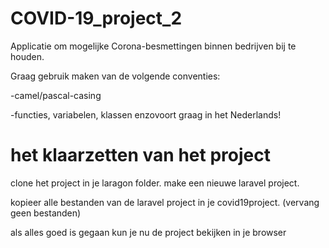 # COVID-19_project_2
Applicatie om mogelijke Corona-besmettingen binnen bedrijven bij te houden.

Graag gebruik maken van de volgende conventies: 

-camel/pascal-casing

-functies, variabelen, klassen enzovoort graag in het Nederlands!

# het klaarzetten van het project

clone het project in je laragon folder.
make een nieuwe laravel project.

kopieer alle bestanden van de laravel project in je covid19project. (vervang geen bestanden)

als alles goed is gegaan kun je nu de project bekijken in je browser
